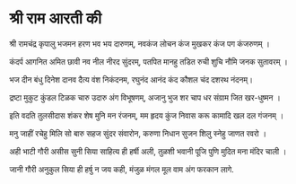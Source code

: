 # श्री राम आरती की

श्री रामचंद्र कृपालु भजमन हरण भव भय दारुणम्,
नवकंज लोचन कंज मुखकर कंज पग कंजरुणम् ।

कंदर्प आगनित अमित छावी नव नील नीरद सुंदरम्,
पतपित मानहु तडित रुची शुचि नौमि जनक सुतावरम् ।

भज दीन बंधु दिनेश दानव दैत्य वंश निकंदनम,
रघुनंद आनंद कंद कौशल चंद दशरथ नंदनम्।

द्रष्टा मुकुट कुंडल टिळक चारु उदारु अंग विभूषणम्,
अजानु भुज शर चाप धर संग्राम जित खर-धुष्मन ।

इति वदति तुलसीदास शंकर शेष मुनि मन रंजनम्,
मम हृदय कुंज निवास करू कामादि खल दल गंजनम् ।

मनु जाहीं रचेहु मिलि सो बारु सहज सुंदर संवारोन,
करुणा निधान सुजन शिलु स्नेहु जाणत रवरो ।

अही भाटी गौरी असीस सुनी सिया साहित्य ही हर्षी अली,
तुळशी भवानी पूजि पुणि मुदित मना मंदिर चाली ।

जानी गौरी अनुकुल सिया ही हर्षु न जय कही,
मंजुळ मंगल मूल वाम अंग फरकान लागे.
